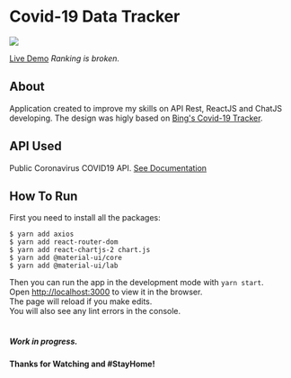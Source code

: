 # Covid-19 Data Tracker
<img src="https://imgur.com/mHLfKuJ.jpg" />

[Live Demo](https://victorleite40.github.io/covid19-tracker/)
_Ranking is broken._
## About
Application created to improve my skills on API Rest, ReactJS and ChatJS developing. The design was higly based on [Bing's Covid-19 Tracker](https://bing.com/covid/).

## API Used
Public Coronavirus COVID19 API. 
[See Documentation](https://documenter.getpostman.com/view/10808728/SzS8rjbc?version=latest)

## How To Run
First you need to install all the packages:<br/>
```
$ yarn add axios
$ yarn add react-router-dom
$ yarn add react-chartjs-2 chart.js
$ yarn add @material-ui/core
$ yarn add @material-ui/lab
```

Then you can run the app in the development mode with `yarn start`.<br/>
Open [http://localhost:3000](http://localhost:3000) to view it in the browser.
<br/>
The page will reload if you make edits.
<br/>
You will also see any lint errors in the console.
<br/>
<br/>
##### Work in progress.
#### Thanks for Watching and #StayHome!
